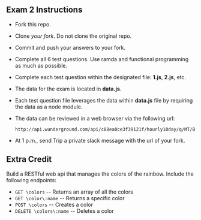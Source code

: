 ## Exam 2 Instructions

- Fork this repo.
- Clone _your fork_.  Do not clone the original repo.
- Commit and push your answers to your fork.  
- Complete all 6 test questions. Use ramda and functional programming as much as possible.
- Complete each test question within the designated file:  **1.js**,  **2.js**, etc.
- The data for the exam is located in **data.js**.
- Each test question file leverages the data within **data.js** file by requiring the data as a node module.
- The data can be reviewed in a web browser via the following url:

  ```
  http://api.wunderground.com/api/c88ea0ce3f39121f/hourly10day/q/MT/Bozeman.json
  ```
- At 1 p.m., send Trip a private slack message with the url of your fork.


## Extra Credit

Build a RESTful web api that manages the colors of the rainbow.  Include the following endpoints:

- `GET \colors`           -- Returns an array of all the colors
- `GET \color\:name`      -- Returns a specific color
- `POST \colors`          -- Creates a color   
- `DELETE \colors\:name`  -- Deletes a color
